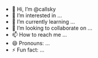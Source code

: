 - 👋 Hi, I’m @callsky
- 👀 I’m interested in ...
- 🌱 I’m currently learning ...
- 💞️ I’m looking to collaborate on ...
- 📫 How to reach me ...
- 😄 Pronouns: ...
- ⚡ Fun fact: ...

<!---
callsky/callsky is a ✨ special ✨ repository because its `README.md` (this file) appears on your GitHub profile.
You can click the Preview link to take a look at your changes.
--->
